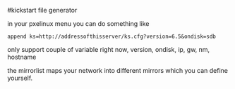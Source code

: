 #kickstart file generator

in your pxelinux menu you can do something like

```
append ks=http://addressofthisserver/ks.cfg?version=6.5&ondisk=sdb
```

only support couple of variable right now,
version, ondisk, ip, gw, nm, hostname

the mirrorlist maps your network into different mirrors which you can define yourself.